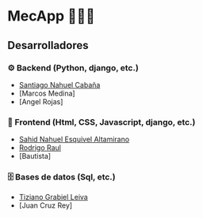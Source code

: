 # MecApp 🧑🏻‍🔧
## Desarrolladores
### ⚙️ Backend (Python, django, etc.)
- [Santiago Nahuel Cabaña](https://github.com/santiagoncabana)
- [Marcos Medina]
- [Angel Rojas]
### 🎨 Frontend (Html, CSS, Javascript, django, etc.)
- [Sahid Nahuel Esquivel Altamirano](https://github.com/Sahid-cyber)
- [Rodrigo Raul](https://github.com/RodriAC123)
- [Bautista]
### 🗄️ Bases de datos (Sql, etc.)
- [Tiziano Grabiel Leiva](https://github.com/hinagi01)
- [Juan Cruz Rey]






